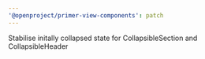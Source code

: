 ```yaml
---
'@openproject/primer-view-components': patch
---
```


Stabilise initally collapsed state for CollapsibleSection and CollapsibleHeader
